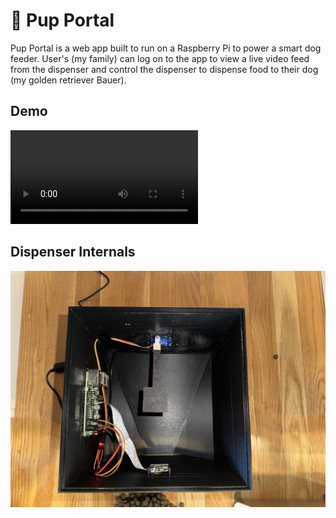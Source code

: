 # 🐾 Pup Portal

Pup Portal is a web app built to run on a Raspberry Pi to power a smart dog feeder. User's (my family) can log on to the app to view a live video feed from the dispenser and control the dispenser to dispense food to their dog (my golden retriever Bauer).

## Demo
![Demo of Pup Portal in action](docs/assets/demo.mov)

## Dispenser Internals
![Internal hardware setup](docs/assets/internals.jpg)
